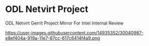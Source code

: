 # ODL Netvirt Project
ODL Netvirt Gerrit Project Mirror For Intel Internal Review

https://user-images.githubusercontent.com/14935352/30040987-e8ef404a-919a-11e7-87cc-617c6414f4a9.png
